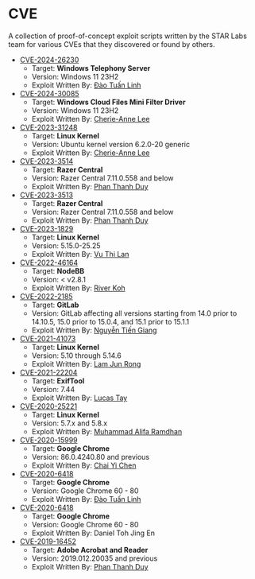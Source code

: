 # CVE
A collection of proof-of-concept exploit scripts written by the STAR Labs team for various CVEs that they discovered or found by others.

- [CVE-2024-26230](https://github.com/star-sg/CVE/tree/master/CVE-2024-26230)
  - Target: **Windows Telephony Server**
  - Version: Windows 11 23H2
  - Exploit Written By: [Đào Tuấn Linh](https://github.com/kuqadk3)
- [CVE-2024-30085](https://github.com/star-sg/CVE/tree/master/CVE-2024-30085)
  - Target: **Windows Cloud Files Mini Filter Driver**
  - Version: Windows 11 23H2
  - Exploit Written By: [Cherie-Anne Lee](https://github.com/KaligulaArmblessed)
- [CVE-2023-31248](https://github.com/star-sg/CVE/tree/master/CVE-2023-31248)
  - Target: **Linux Kernel**
  - Version: Ubuntu kernel version 6.2.0-20 generic
  - Exploit Written By: [Cherie-Anne Lee](https://github.com/KaligulaArmblessed)
- [CVE-2023-3514](https://github.com/star-sg/CVE/tree/master/CVE-2023-3514)
  - Target: **Razer Central**
  - Version: Razer Central 7.11.0.558 and below
  - Exploit Written By: [Phan Thanh Duy](https://github.com/zuypt)
- [CVE-2023-3513](https://github.com/star-sg/CVE/tree/master/CVE-2023-3513)
  - Target: **Razer Central**
  - Version: Razer Central 7.11.0.558 and below
  - Exploit Written By: [Phan Thanh Duy](https://github.com/zuypt)
- [CVE-2023-1829](https://github.com/star-sg/CVE/tree/master/CVE-2023-1829)
  - Target: **Linux Kernel**
  - Version: 5.15.0-25.25
  - Exploit Written By: [Vu Thi Lan](https://github.com/lanleft)
- [CVE-2022-46164](https://github.com/star-sg/CVE/tree/master/CVE-2022-46164)
  - Target: **NodeBB**
  - Version: < v2.8.1
  - Exploit Written By: [River Koh](https://github.com/oceankoh)
- [CVE-2022-2185](https://github.com/star-sg/CVE/tree/master/CVE-2022-2185)
  - Target: **GitLab**
  - Version: GitLab affecting all versions starting from 14.0 prior to 14.10.5, 15.0 prior to 15.0.4, and 15.1 prior to 15.1.1
  - Exploit Written By: [Nguyễn Tiến Giang](https://github.com/testanull)
- [CVE-2021-41073](https://github.com/star-sg/CVE/tree/master/CVE-2021-41073)
  - Target: **Linux Kernel**
  - Version: 5.10 through 5.14.6
  - Exploit Written By: [Lam Jun Rong](https://github.com/junron)
- [CVE-2021-22204](https://github.com/star-sg/CVE/tree/master/CVE-2021-22204)
  - Target: **ExifTool**
  - Version: 7.44
  - Exploit Written By: [Lucas Tay](https://github.com/cExplr)
- [CVE-2020-25221](https://github.com/star-sg/CVE/tree/master/CVE-2020-25221)
  - Target: **Linux Kernel**
  - Version: 5.7.x and 5.8.x
  - Exploit Written By: [Muhammad Alifa Ramdhan](https://github.com/d4em0n)
- [CVE-2020-15999](https://github.com/star-sg/CVE/tree/master/CVE-2020-15999)
  - Target: **Google Chrome**
  - Version: 86.0.4240.80 and previous
  - Exploit Written By: [Chai Yi Chen](https://github.com/YiChenChai)
- [CVE-2020-6418](https://github.com/star-sg/CVE/tree/master/CVE-2020-6418)
  - Target: **Google Chrome**
  - Version: Google Chrome 60 - 80
  - Exploit Written By: [Đào Tuấn Linh](https://github.com/kuqadk3)
- [CVE-2020-6418](https://github.com/star-sg/CVE/blob/master/CVE-2020-6418/CVE-2020-6418-exploit.js)
  - Target: **Google Chrome**
  - Version: Google Chrome 60 - 80
  - Exploit Written By: Daniel Toh Jing En
- [CVE-2019-16452](https://github.com/star-sg/CVE/tree/master/CVE-2019-16452)
  - Target: **Adobe Acrobat and Reader**
  - Version: 2019.012.20035 and previous
  - Exploit Written By: [Phan Thanh Duy](https://github.com/zuypt)
